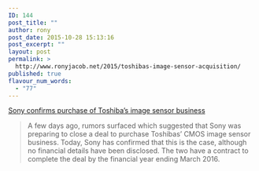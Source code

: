 ```yaml
---
ID: 144
post_title: ""
author: rony
post_date: 2015-10-28 15:13:16
post_excerpt: ""
layout: post
permalink: >
  http://www.ronyjacob.net/2015/toshibas-image-sensor-acquisition/
published: true
flavour_num_words:
  - "77"
---
```

<a href="http://www.androidauthority.com/sony-confirms-purchase-of-toshiba-image-sensors-652317/">Sony confirms purchase of Toshiba’s image sensor business</a>
<blockquote>A few days ago, rumors surfaced which suggested that Sony was preparing to close a deal to purchase Toshibas’ CMOS image sensor business. Today, Sony has confirmed that this is the case, although no financial details have been disclosed. The two have a contract to complete the deal by the financial year ending March 2016.</blockquote>